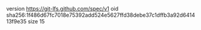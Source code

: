 version https://git-lfs.github.com/spec/v1
oid sha256:1f486d67fc7018e75392add524e5627ffd38debe37c1dffb3a92d641413f9e35
size 15
